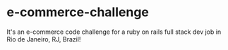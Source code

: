 # e-commerce-challenge
It's an e-commerce code challenge for a ruby on rails full stack dev job in Rio de Janeiro, RJ, Brazil!
